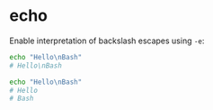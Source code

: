 # echo

Enable interpretation of backslash escapes using `-e`:

```sh
echo "Hello\nBash"
# Hello\nBash

echo "Hello\nBash"
# Hello
# Bash
```
